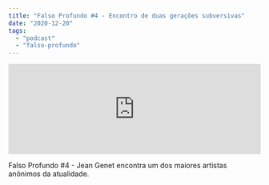 ```yaml
---
title: "Falso Profundo #4 - Encontro de duas gerações subversivas"
date: "2020-12-20"
tags: 
  - "podcast"
  - "falso-profundo"
---
```


<iframe style="width: 100%; height: 180px;" src="https://anchor.fm/monoestereo/embed/episodes/Falso-Profundo-4---Encontro-de-duas-geraes-subversivas-eo0tbm" width="100%" height="180px" frameborder="0" scrolling="no"></iframe>

Falso Profundo #4 - Jean Genet encontra um dos maiores artistas anônimos da atualidade.
